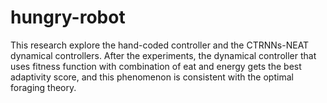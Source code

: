 # hungry-robot

This research explore the hand-coded controller and the CTRNNs-NEAT dynamical controllers. After the experiments, the dynamical controller that uses fitness function with combination of eat and energy gets the best adaptivity score, and this phenomenon is consistent with the optimal foraging theory.
